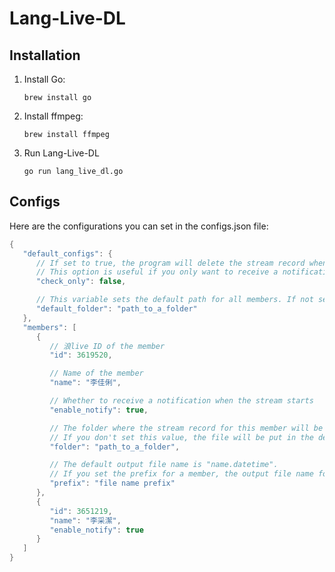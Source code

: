 # Lang-Live-DL

## Installation

1. Install Go:
   ```shell
   brew install go
   ```
1. Install ffmpeg:
   ```shell
   brew install ffmpeg
   ```
1. Run Lang-Live-DL
   ```shell
   go run lang_live_dl.go
   ```

## Configs

Here are the configurations you can set in the configs.json file:

```C++
{
   "default_configs": {
      // If set to true, the program will delete the stream record when the stream ends.
      // This option is useful if you only want to receive a notification when the stream starts.
      "check_only": false,

      // This variable sets the default path for all members. If not set, the default path will be "data".
      "default_folder": "path_to_a_folder"
   },
   "members": [
      {
         // 浪live ID of the member
         "id": 3619520,

         // Name of the member
         "name": "李佳俐",

         // Whether to receive a notification when the stream starts
         "enable_notify": true,

         // The folder where the stream record for this member will be placed.
         // If you don't set this value, the file will be put in the default folder.
         "folder": "path_to_a_folder",

         // The default output file name is "name.datetime".
         // If you set the prefix for a member, the output file name for this member will be "prefix" + "datetime".
         "prefix": "file name prefix"
      },
      {
         "id": 3651219,
         "name": "李采潔",
         "enable_notify": true
      }
   ]
}
```